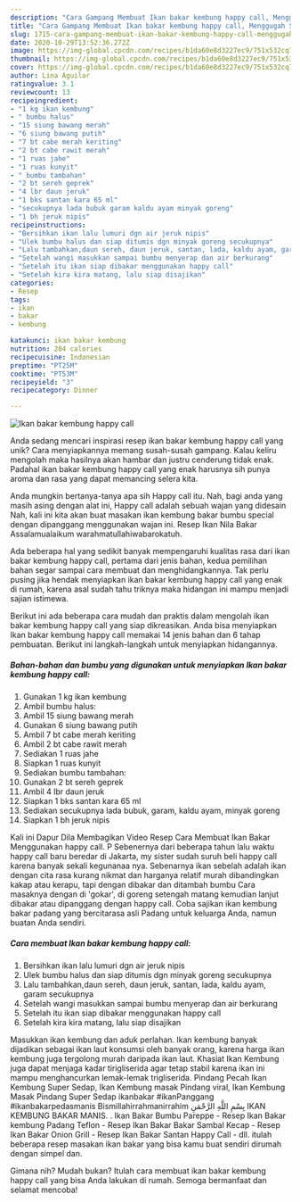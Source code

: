 ```yaml
---
description: "Cara Gampang Membuat Ikan bakar kembung happy call, Menggugah Selera"
title: "Cara Gampang Membuat Ikan bakar kembung happy call, Menggugah Selera"
slug: 1715-cara-gampang-membuat-ikan-bakar-kembung-happy-call-menggugah-selera
date: 2020-10-29T13:52:36.272Z
image: https://img-global.cpcdn.com/recipes/b1da60e8d3227ec9/751x532cq70/ikan-bakar-kembung-happy-call-foto-resep-utama.jpg
thumbnail: https://img-global.cpcdn.com/recipes/b1da60e8d3227ec9/751x532cq70/ikan-bakar-kembung-happy-call-foto-resep-utama.jpg
cover: https://img-global.cpcdn.com/recipes/b1da60e8d3227ec9/751x532cq70/ikan-bakar-kembung-happy-call-foto-resep-utama.jpg
author: Lina Aguilar
ratingvalue: 3.1
reviewcount: 13
recipeingredient:
- "1 kg ikan kembung"
- " bumbu halus"
- "15 siung bawang merah"
- "6 siung bawang putih"
- "7 bt cabe merah keriting"
- "2 bt cabe rawit merah"
- "1 ruas jahe"
- "1 ruas kunyit"
- " bumbu tambahan"
- "2 bt sereh geprek"
- "4 lbr daun jeruk"
- "1 bks santan kara 65 ml"
- "secukupnya lada bubuk garam kaldu ayam minyak goreng"
- "1 bh jeruk nipis"
recipeinstructions:
- "Bersihkan ikan lalu lumuri dgn air jeruk nipis"
- "Ulek bumbu halus dan siap ditumis dgn minyak goreng secukupnya"
- "Lalu tambahkan,daun sereh, daun jeruk, santan, lada, kaldu ayam, garam secukupnya"
- "Setelah wangi masukkan sampai bumbu menyerap dan air berkurang"
- "Setelah itu ikan siap dibakar menggunakan happy call"
- "Setelah kira kira matang, lalu siap disajikan"
categories:
- Resep
tags:
- ikan
- bakar
- kembung

katakunci: ikan bakar kembung 
nutrition: 204 calories
recipecuisine: Indonesian
preptime: "PT25M"
cooktime: "PT53M"
recipeyield: "3"
recipecategory: Dinner

---
```



![Ikan bakar kembung happy call](https://img-global.cpcdn.com/recipes/b1da60e8d3227ec9/751x532cq70/ikan-bakar-kembung-happy-call-foto-resep-utama.jpg)

Anda sedang mencari inspirasi resep ikan bakar kembung happy call yang unik? Cara menyiapkannya memang susah-susah gampang. Kalau keliru mengolah maka hasilnya akan hambar dan justru cenderung tidak enak. Padahal ikan bakar kembung happy call yang enak harusnya sih punya aroma dan rasa yang dapat memancing selera kita.

Anda mungkin bertanya-tanya apa sih Happy call itu. Nah, bagi anda yang masih asing dengan alat ini, Happy call adalah sebuah wajan yang didesain Nah, kali ini kita akan buat masakan ikan kembung bakar bumbu special dengan dipanggang menggunakan wajan ini. Resep Ikan Nila Bakar Assalamualaikum warahmatullahiwabarokatuh.

Ada beberapa hal yang sedikit banyak mempengaruhi kualitas rasa dari ikan bakar kembung happy call, pertama dari jenis bahan, kedua pemilihan bahan segar sampai cara membuat dan menghidangkannya. Tak perlu pusing jika hendak menyiapkan ikan bakar kembung happy call yang enak di rumah, karena asal sudah tahu triknya maka hidangan ini mampu menjadi sajian istimewa.


Berikut ini ada beberapa cara mudah dan praktis dalam mengolah ikan bakar kembung happy call yang siap dikreasikan. Anda bisa menyiapkan Ikan bakar kembung happy call memakai 14 jenis bahan dan 6 tahap pembuatan. Berikut ini langkah-langkah untuk menyiapkan hidangannya.

<!--inarticleads1-->

##### Bahan-bahan dan bumbu yang digunakan untuk menyiapkan Ikan bakar kembung happy call:

1. Gunakan 1 kg ikan kembung
1. Ambil  bumbu halus:
1. Ambil 15 siung bawang merah
1. Gunakan 6 siung bawang putih
1. Ambil 7 bt cabe merah keriting
1. Ambil 2 bt cabe rawit merah
1. Sediakan 1 ruas jahe
1. Siapkan 1 ruas kunyit
1. Sediakan  bumbu tambahan:
1. Gunakan 2 bt sereh geprek
1. Ambil 4 lbr daun jeruk
1. Siapkan 1 bks santan kara 65 ml
1. Sediakan secukupnya lada bubuk, garam, kaldu ayam, minyak goreng
1. Siapkan 1 bh jeruk nipis


Kali ini Dapur Dila Membagikan Video Resep Cara Membuat Ikan Bakar Menggunakan happy call. P Sebenernya dari beberapa tahun lalu waktu happy call baru beredar di Jakarta, my sister sudah suruh beli happy call karena banyak sekali kegunanaa nya. Sebenarnya ikan sebelah adalah ikan dengan cita rasa kurang nikmat dan harganya relatif murah dibandingkan kakap atau kerapu, tapi dengan dibakar dan ditambah bumbu Cara masaknya dengan di &#39;gokar&#39;, di goreng setengah matang kemudian lanjut dibakar atau dipanggang dengan happy call. Coba sajikan ikan kembung bakar padang yang bercitarasa asli Padang untuk keluarga Anda, namun buatan Anda sendiri. 

<!--inarticleads2-->

##### Cara membuat Ikan bakar kembung happy call:

1. Bersihkan ikan lalu lumuri dgn air jeruk nipis
1. Ulek bumbu halus dan siap ditumis dgn minyak goreng secukupnya
1. Lalu tambahkan,daun sereh, daun jeruk, santan, lada, kaldu ayam, garam secukupnya
1. Setelah wangi masukkan sampai bumbu menyerap dan air berkurang
1. Setelah itu ikan siap dibakar menggunakan happy call
1. Setelah kira kira matang, lalu siap disajikan


Masukkan ikan kembung dan aduk perlahan. Ikan kembung banyak dijadikan sebagai ikan laut konsumsi oleh banyak orang, karena harga ikan kembung juga tergolong murah daripada ikan laut. Khasiat Ikan Kembung juga dapat menjaga kadar tirigliserida agar tetap stabil karena ikan ini mampu menghancurkan lemak-lemak trigliserida. Pindang Pecah Ikan Kembung Super Sedap, Ikan Kembung masak Pindang viral, Ikan Kembung Masak Pindang Super Sedap ikanbakar #ikanPanggang #ikanbakarpedasmanis Bismillahirrahmanirrahim بِسْمِ اللَّهِ الرَّحْمَنِ IKAN KEMBUNG BAKAR MANIS. . Ikan Bakar Bumbu Pareppe - Resep Ikan Bakar kembung Padang Teflon - Resep Ikan Bakar Bakar Sambal Kecap - Resep Ikan Bakar Onion Grill - Resep Ikan Bakar Santan Happy Call - dll. itulah beberapa resep masakan ikan bakar yang bisa kamu buat sendiri dirumah dengan simpel dan. 

Gimana nih? Mudah bukan? Itulah cara membuat ikan bakar kembung happy call yang bisa Anda lakukan di rumah. Semoga bermanfaat dan selamat mencoba!
